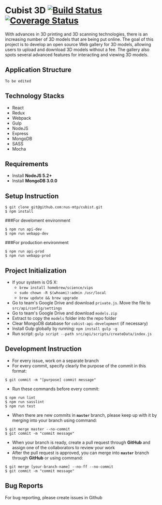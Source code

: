 # Cubist 3D [![Build Status](https://travis-ci.org/nus-mtp/cubist.svg?branch=master)](https://travis-ci.org/nus-mtp/cubist) [![Coverage Status](https://coveralls.io/repos/nus-mtp/cubist/badge.svg?branch=master&service=github)](https://coveralls.io/github/nus-mtp/cubist?branch=master)
With advances in 3D printing and 3D scanning technologies, there is an increasing number of 3D models that are being put online. The goal of this project is to develop an open source Web gallery for 3D models, allowing users to upload and download 3D models without a fee. The gallery also spots several advanced features for interacting and viewing 3D models.

## Application Structure
`To be edited`

## Technology Stacks
* React
* Redux
* Webpack
* Gulp
* NodeJS
* Express
* MongoDB
* SASS
* Mocha

## Requirements
* Install **NodeJS 5.2+**
* Install **MongoDB 3.0.0**

## Setup Instruction

```
$ git clone git@github.com:nus-mtp/cubist.git
$ npm install
```

###For develoment environment

```
$ npm run api-dev
$ npm run webapp-dev
```

###For production environment

```
$ npm run api-prod
$ npm run webapp-prod
```

## Project Initialization
* If your system is OS X: 
  + `brew install homebrew/science/vips`
  + `sudo chown -R $(whoami):admin /usr/local`
  + `brew update && brew upgrade`
* Go to team's Google Drive and download `private.js`. Move the file to `src/api/config/settings`
* Go to team's Google Drive and download `models.zip`
* Extract to copy the `models` folder into the repo folder
* Clear MongoDB database for `cubist-api-development` (if necessary)
* Install Gulp globally by running: `npm install gulp -g`
* Run script: `gulp script --path src/api/scripts/createData/index.js`

## Development Instruction
* For every issue, work on a separate branch
* For every commit, specify clearly the purpose of the commit in this format:

```
$ git commit -m "[purpose] commit message"
```

* Run these commands before every commit:

```
$ npm run lint
$ npm run sasslint
$ npm run test
```

* When there are new commits in **`master`** branch, please keep up with it by merging into your branch using command:

```
$ git merge master --no-commit
$ git commit -m "commit message"
```

* When your branch is ready, create a pull request through **GitHub** and assign one of the collaborators to review your work
* After the pull request is approved, you can merge into **`master`** branch through **GitHub** or using command:

```
$ git merge [your-branch-name] --no-ff --no-commit
$ git commit -m "commit message"
```

## Bug Reports
For bug reporting, please create issues in Github
